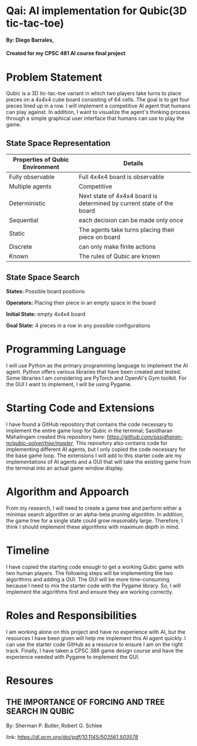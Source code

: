 # Qai: AI implementation for Qubic(3D tic-tac-toe)
#### By: Diego Barrales,
#### Created for my CPSC 481 AI course final project

# Problem Statement
Qubic is a 3D tic-tac-toe variant in which two players take turns to place pieces on a 4x4x4 cube board consisting of 64 cells. The goal is to get four pieces lined up in a row. I will implement a competitive AI agent that humans can play against. In addition, I want to visualize the agent's thinking process through a simple graphical user interface that humans can use to play the game.
    
## State Space Representation
| Properties of Qubic Environment | Details |
|--|--|
| Fully observable | Full 4x4x4 board is observable |
| Multiple agents | Competitive  |
| Deterministic | Next state of 4x4x4 board is determined by current state of the board |
| Sequential | each decision can be made only once |
| Static | The agents take turns placing their piece on board |
| Discrete | can only make finite actions |
| Known | The rules of Qubic are known |

## State Space Search
**States:** Possible board positions

**Operators:** Placing their piece in an empty space in the board

**Initial State:** empty 4x4x4 board

**Goal State:** 4 pieces in a row in any possible configurations

# Programming Language
I will use Python as the primary programming language to implement the AI agent. Python offers various libraries that have been created and tested. Some libraries I am considering are PyTorch and OpenAI's Gym toolkit. For the GUI I want to implement, I will be using Pygame.
# Starting Code and Extensions
I have found a GitHub repository that contains the code necessary to implement the entire game loop for Qubic in the terminal; Sasidharan Mahalingam created this repository here: _https://github.com/sasidharan-m/qubic-solver/tree/master_. This repository also contains code for implementing different AI agents, but I only copied the code necessary for the base game loop. The extensions I will add to this starter code are my implementations of AI agents and a GUI that will take the existing game from the terminal into an actual game window display. 

# Algorithm and Appoarch
From my research, I will need to create a game tree and perform either a minimax search algorithm or an alpha-beta pruning algorithm. In addition, the game tree for a single state could grow reasonably large. Therefore, I think I should implement these algorithms with maximum depth in mind. 

# Timeline
I have copied the starting code enough to get a working Qubic game with two human players. The following steps will be implementing the two algorithms and adding a GUI. The GUI will be more time-consuming because I need to mix the starter code with the Pygame library. So, I will implement the algorithms first and ensure they are working correctly.

# Roles and Responsibilities
I am working alone on this project and have no experience with AI, but the resources I have been given will help me implement this AI agent quickly. I can use the starter code GitHub as a resource to ensure I am on the right track. Finally, I have taken a CPSC 386 game design course and have the experience needed with Pygame to implement the GUI. 

# Resoures
## THE IMPORTANCE OF FORCING AND TREE SEARCH IN QUBIC 
By: Sherman P. Butler, Robert G. Schlee 

link: _https://dl.acm.org/doi/pdf/10.1145/503561.503578_